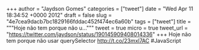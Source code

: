 
+++
author = "Jaydson Gomes"
categories = ["tweet"]
date = "Wed Apr 11 18:34:52 +0000 2012"
draft = false
slug = "4e7cea9dacb7bc1829166fddac452f474ec6a60b"
tags = ["tweet"]
title = """Hoje não tem porque não u..."""
tweet = true
micro = true
tweet_url = "https://twitter.com/jaydson/status/190145909408014336"
+++
Hoje não tem porque não usar querySelector http://t.co/23mxl7AC #JavaScript
